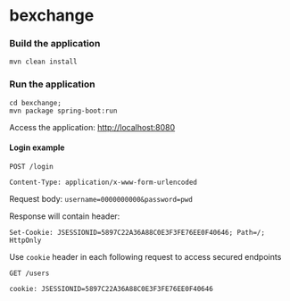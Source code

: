 # bexchange

### Build the application

```
mvn clean install
```

### Run the application

```
cd bexchange; 
mvn package spring-boot:run
```

Access the application: [http://localhost:8080](http://localhost:8080)

#### Login example

```
POST /login

Content-Type: application/x-www-form-urlencoded
```
Request body:
`username=0000000000&password=pwd`

Response will contain header:
```
Set-Cookie: JSESSIONID=5897C22A36A88C0E3F3FE76EE0F40646; Path=/; HttpOnly
```

Use `cookie` header in each following request to access secured endpoints
```
GET /users

cookie: JSESSIONID=5897C22A36A88C0E3F3FE76EE0F40646
 ```
